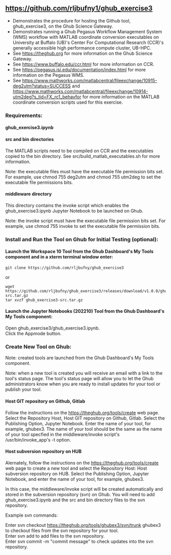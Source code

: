 ## https://github.com/rljbufny1/ghub_exercise3

- Demonstrates the procedure for hosting the Github tool, ghub_exercise3, on the Ghub Science Gateway.
- Demonstrates running a Ghub Pegasus Workflow Management System (WMS) workflow with MATLAB coordinate conversion executables on University at Buffalo (UB)'s Center For Computational Research (CCR)'s generally accessible high performance compute cluster, UB-HPC.
- See https://theghub.org for more information on the Ghub Science Gateway.<br /> 
- See https://www.buffalo.edu/ccr.html for more information on CCR.<br />
- See https://pegasus.isi.edu/documentation/index.html for more information on the Pegasus WMS.<br /> 
- See https://www.mathworks.com/matlabcentral/fileexchange/10915-deg2utm?status=SUCCESS and https://www.mathworks.com/matlabcentral/fileexchange/10914-utm2deg?s_tid=FX_rc1_behavfor for more information on the MATLAB coordinate conversion scripts used for this exercise.

### Requirements:

#### ghub_exercise3.ipynb

#### src and bin directories

The MATLAB scripts need to be compiled on CCR and the executables copied to the bin directory. See src/build_matlab_executables.sh for more information.

Note: the executable files must have the executable file permission bits set. For example, use chmod 755 deg2utm and chmod 755 utm2deg to set the executable file permissions bits.

#### middleware directory

This directory contains the invoke script which enables the ghub_exercise3.ipynb Jupyter Notebook to be launched on Ghub.

Note: the invoke script must have the executable file permission bits set. For example, use chmod 755 invoke to set the executable file permission bits.

### Install and Run the Tool on Ghub for Initial Testing (optional):

#### Launch the Workspace 10 Tool from the Ghub Dashboard's My Tools component and in a xterm terminal window enter:<br />

```
git clone https://github.com/rljbufny/ghub_exercise3
```
or 
```
wget https://github.com/rljbufny/ghub_exercise3/releases/download/v1.0.0/ghub_exercise3-src.tar.gz
tar xvzf ghub_exercise3-src.tar.gz
```

#### Launch the Jupyter Notebooks (202210) Tool from the Ghub Dashboard's My Tools component:<br />

Open ghub_exercise3/ghub_exercise3.ipynb.<br />
Click the Appmode button.<br />

### Create New Tool on Ghub:

Note: created tools are launched from the Ghub Dashboard's My Tools component.

Note: when a new tool is created you will receive an email with a link to the tool's status page. The tool's status page will allow you to let the Ghub administrators know when you are ready to install updates for your tool or publish your tool.

#### Host GIT repository on Github, Gitlab

Follow the instructions on the https://theghub.org/tools/create web page. Select the Repository Host, Host GIT repository on Github, Gitlab. Select the Publishing Option, Jupyter Notebook.   Enter the name of your tool, for example, ghubex3. The name of your tool should be the same as the name of your tool specfied in the middleware/invoke script's /usr/bin/invoke_app's -t option.  

#### Host subversion repository on HUB

Alernately, follow the instructions on the https://theghub.org/tools/create web page to create a new tool and select the Repository Host: Host subversion repository on HUB. Select the Publishing Option, Jupyter Notebook, and enter the name of your tool, for example, ghubex3.

In this case, the middleware/invoke script will be created automatically and stored in the subversion repository (svn) on Ghub. You will need to add ghub_exercise3.ipynb and the src and bin directory files to the svn repository.

Example svn commands:

Enter svn checkout https://theghub.org/tools/ghubex3/svn/trunk ghubex3 to checkout files from the svn repository for your tool.<br />
Enter svn add <filename> to add files to the svn repository.<br />
Enter svn commit -m "commit message" to check updates into the svn repository.<br />

